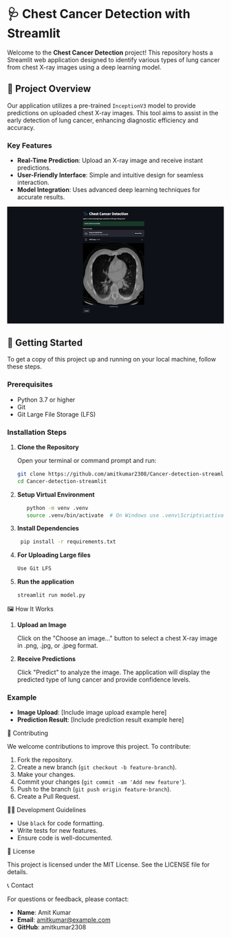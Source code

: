 # 🩺 Chest Cancer Detection with Streamlit

Welcome to the **Chest Cancer Detection** project! This repository hosts a Streamlit web application designed to identify various types of lung cancer from chest X-ray images using a deep learning model.

## 🌟 Project Overview

Our application utilizes a pre-trained `InceptionV3` model to provide predictions on uploaded chest X-ray images. This tool aims to assist in the early detection of lung cancer, enhancing diagnostic efficiency and accuracy.

### Key Features

- **Real-Time Prediction**: Upload an X-ray image and receive instant predictions.
- **User-Friendly Interface**: Simple and intuitive design for seamless interaction.
- **Model Integration**: Uses advanced deep learning techniques for accurate results.

![Project Screenshot](assests/project.png)

## 🚀 Getting Started

To get a copy of this project up and running on your local machine, follow these steps.

### Prerequisites

- Python 3.7 or higher
- Git
- Git Large File Storage (LFS)

### Installation Steps

1. **Clone the Repository**

   Open your terminal or command prompt and run:

   ```bash
   git clone https://github.com/amitkumar2308/Cancer-detection-streamlit.git
   cd Cancer-detection-streamlit

2. **Setup Virtual Environment**
     ```bash
        python -m venv .venv
        source .venv/bin/activate  # On Windows use .venv\Scripts\activate

3. **Install Dependencies**
   ```bash
    pip install -r requirements.txt


4. **For Uploading Large files** 
   ```bash
   Use Git LFS

5. **Run the application** 
    ```bash
    streamlit run model.py


🖼️ How It Works

1. **Upload an Image**

   Click on the "Choose an image..." button to select a chest X-ray image in .png, .jpg, or .jpeg format.

2. **Receive Predictions**

   Click "Predict" to analyze the image. The application will display the predicted type of lung cancer and provide confidence levels.

### Example

- **Image Upload**: 
  [Include image upload example here]
- **Prediction Result**: 
  [Include prediction result example here]

🤝 Contributing

We welcome contributions to improve this project. To contribute:

1. Fork the repository.
2. Create a new branch (`git checkout -b feature-branch`).
3. Make your changes.
4. Commit your changes (`git commit -am 'Add new feature'`).
5. Push to the branch (`git push origin feature-branch`).
6. Create a Pull Request.

🧑‍💻 Development Guidelines

- Use `black` for code formatting.
- Write tests for new features.
- Ensure code is well-documented.

📜 License

This project is licensed under the MIT License. See the LICENSE file for details.

📞 Contact

For questions or feedback, please contact:

- **Name**: Amit Kumar
- **Email**: amitkumar@example.com
- **GitHub**: amitkumar2308


  

